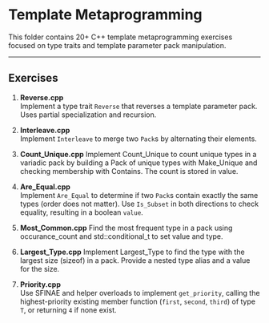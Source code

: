 # Template Metaprogramming

This folder contains 20+ C++ template metaprogramming exercises focused on type traits and template parameter pack manipulation.

---

## Exercises

1. **Reverse.cpp**  
   Implement a type trait `Reverse` that reverses a template parameter pack. Uses partial specialization and recursion.

2. **Interleave.cpp**  
   Implement `Interleave` to merge two `Pack`s by alternating their elements.

3. **Count_Unique.cpp**
    Implement Count_Unique to count unique types in a variadic pack by building a Pack of unique types with Make_Unique and checking membership with Contains. The count is stored in value.

4. **Are_Equal.cpp**  
   Implement `Are_Equal` to determine if two `Pack`s contain exactly the same types (order does not matter). Use `Is_Subset` in both directions to check equality, resulting in a boolean `value`.

5. **Most_Common.cpp**
    Find the most frequent type in a pack using occurance_count and std::conditional_t to set value and type.

6. **Largest_Type.cpp**
    Implement Largest_Type to find the type with the largest size (sizeof) in a pack. Provide a nested type alias and a value for the size.

7. **Priority.cpp**  
    Use SFINAE and helper overloads to implement `get_priority`, calling the highest-priority existing member function (`first`, `second`, `third`) of type `T`, or returning `4` if none exist.
